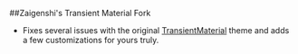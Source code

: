 ##Zaigenshi's Transient Material Fork

- Fixes several issues with the original [TransientMaterial](https://github.com/rauenzi/BetterDiscordAddons/tree/master/Themes/TransientMaterial) theme and adds a few customizations for yours truly.

